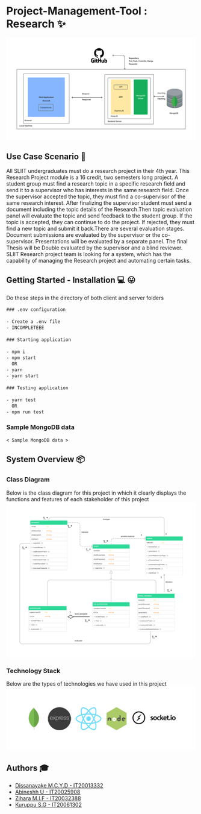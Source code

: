 # Project-Management-Tool : Research :sparkles:

![logo](images/architecture.png "logo")

## Use Case Scenario :palm_tree:

All SLIIT undergraduates must do a research project in their 4th year. This Research Project module is a 16 credit, two semesters long project. A student group must find a research topic in a specific research field and send it to a supervisor who has interests in the same research field. Once the supervisor accepted the topic, they must find a co-supervisor of the same research interest. After finalizing the supervisor student must send a document including the topic details of the Research.Then topic evaluation panel will evaluate the topic and send feedback to the student group. If the topic is accepted, they can continue to do the project. If rejected, they must find a new topic and submit it back.There are several evaluation stages. Document submissions are evaluated by the supervisor or the co-supervisor. Presentations will be evaluated by a separate panel. The final Thesis will be Double evaluated by the supervisor and a blind reviewer. SLIIT Research project team is looking for a system, which has the capability of managing the Research project and automating certain tasks.

## Getting Started - Installation :computer: :stuck_out_tongue:

Do these steps in the directory of both client and server folders

```
### .env configuration

- Create a .env file
- INCOMPLETEEE

### Starting application

- npm i
- npm start 
  OR
- yarn
- yarn start 

### Testing application

- yarn test
  OR
- npm run test

```
### Sample MongoDB data

```
< Sample MongoDB data >
```


## System Overview :package:

### Class Diagram
Below is the class diagram for this project in which it clearly displays the functions and features of each stakeholder of this project
![classdiagram](images/classdiagram.png "classdiagram")

### Technology Stack
Below are the types of technologies we have used in this project
![technology](images/technology.png "technology")

## Authors :mortar_board:
- [Dissanayake M.C.Y.D  -  IT20013332](https://github.com/Chabbax)
- [Abineshh U  -  IT20025908](https://github.com/)
- [Zihara M.I.F  -  IT20032388](https://github.com/Zihara)
- [Kuruppu S.G  -  IT20061302](https://github.com/)
